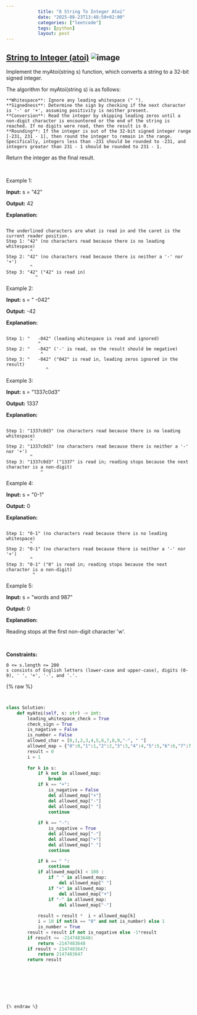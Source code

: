 ```yaml
---
            title: "8 String To Integer Atoi"
            date: "2025-08-23T13:48:50+02:00"
            categories: ["leetcode"]
            tags: [python]
            layout: post
---
```

            
## [String to Integer (atoi)](https://leetcode.com/problems/string-to-integer-atoi) ![image](https://img.shields.io/badge/Difficulty-Medium-orange)

Implement the myAtoi(string s) function, which converts a string to a 32-bit signed integer.

The algorithm for myAtoi(string s) is as follows:

	**Whitespace**: Ignore any leading whitespace (" ").
	**Signedness**: Determine the sign by checking if the next character is '-' or '+', assuming positivity is neither present.
	**Conversion**: Read the integer by skipping leading zeros until a non-digit character is encountered or the end of the string is reached. If no digits were read, then the result is 0.
	**Rounding**: If the integer is out of the 32-bit signed integer range [-231, 231 - 1], then round the integer to remain in the range. Specifically, integers less than -231 should be rounded to -231, and integers greater than 231 - 1 should be rounded to 231 - 1.

Return the integer as the final result.

 

Example 1:

**Input:** s = "42"

**Output:** 42

**Explanation:**

```

The underlined characters are what is read in and the caret is the current reader position.
Step 1: "42" (no characters read because there is no leading whitespace)
         ^
Step 2: "42" (no characters read because there is neither a '-' nor '+')
         ^
Step 3: "42" ("42" is read in)
           ^

```

Example 2:

**Input:** s = " -042"

**Output:** -42

**Explanation:**

```

Step 1: "   -042" (leading whitespace is read and ignored)
            ^
Step 2: "   -042" ('-' is read, so the result should be negative)
             ^
Step 3: "   -042" ("042" is read in, leading zeros ignored in the result)
               ^

```

Example 3:

**Input:** s = "1337c0d3"

**Output:** 1337

**Explanation:**

```

Step 1: "1337c0d3" (no characters read because there is no leading whitespace)
         ^
Step 2: "1337c0d3" (no characters read because there is neither a '-' nor '+')
         ^
Step 3: "1337c0d3" ("1337" is read in; reading stops because the next character is a non-digit)
             ^

```

Example 4:

**Input:** s = "0-1"

**Output:** 0

**Explanation:**

```

Step 1: "0-1" (no characters read because there is no leading whitespace)
         ^
Step 2: "0-1" (no characters read because there is neither a '-' nor '+')
         ^
Step 3: "0-1" ("0" is read in; reading stops because the next character is a non-digit)
          ^

```

Example 5:

**Input:** s = "words and 987"

**Output:** 0

**Explanation:**

Reading stops at the first non-digit character 'w'.

 

**Constraints:**

	0 <= s.length <= 200
	s consists of English letters (lower-case and upper-case), digits (0-9), ' ', '+', '-', and '.'.

{% raw %}


```python


class Solution:
    def myAtoi(self, s: str) -> int:
        leading_whitespace_check = True
        check_sign = True
        is_nagative = False
        is_number = False
        allowed_char = [0,1,2,3,4,5,6,7,8,9,"-", " "]
        allowed_map = {"0":0,"1":1,"2":2,"3":3,"4":4,"5":5,"6":6,"7":7,"8":8,"9":9, " ":100,"+":100,"-":100}
        result = 0
        i = 1
        
        for k in s:
            if k not in allowed_map:
                break
            if k == "+":
                is_nagative = False
                del allowed_map["+"]
                del allowed_map["-"]
                del allowed_map[" "]
                continue
            
            if k == "-":
                is_nagative = True
                del allowed_map["-"]
                del allowed_map["+"]
                del allowed_map[" "]
                continue

            if k == " ":
                continue
            if allowed_map[k] < 100 :
                if " " in allowed_map:
                    del allowed_map[" "]
                if "+" in allowed_map:
                    del allowed_map["+"]
                if "-" in allowed_map:
                    del allowed_map["-"]
            
            result = result *  i + allowed_map[k]
            i = 10 if not(k == "0" and not is_number) else 1
            is_number = True
        result = result if not is_nagative else -1*result
        if result <= -2147483648:
            return -2147483648
        if result > 2147483647:
            return 2147483647
        return result








{% endraw %}
```
